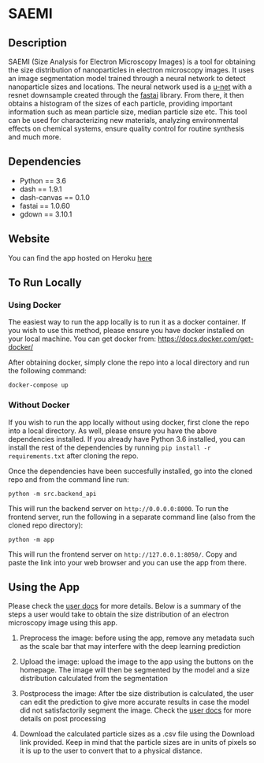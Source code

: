 # SAEMI

## Description
SAEMI (Size Analysis for Electron Microscopy Images) is a tool for obtaining the size distribution of nanoparticles in electron microscopy images. 
It uses an image segmentation model trained through a neural network to detect nanoparticle sizes and locations. The neural network used is a [u-net](https://arxiv.org/pdf/1505.04597.pdf) 
with a resnet downsample created through the [fastai](https://github.com/fastai/fastai) library. From there, it then obtains a histogram of the sizes of each particle, providing important 
information such as mean particle size, median particle size etc. This tool can be used for characterizing new materials, analyzing environmental effects on chemical systems, 
ensure quality control for routine synthesis and much more. 

## Dependencies
- Python == 3.6
- dash == 1.9.1
- dash-canvas == 0.1.0
- fastai == 1.0.60
- gdown == 3.10.1

## Website
You can find the app hosted on Heroku [here](https://saemi.herokuapp.com/)

## To Run Locally
### Using Docker
The easiest way to run the app locally is to run it as a docker container. If you wish to use this method, please ensure you have docker installed on your local machine. You can get
docker from: https://docs.docker.com/get-docker/

After obtaining docker, simply clone the repo into a local directory and run the following command:
```
docker-compose up
```

### Without Docker
If you wish to run the app locally without using docker, first clone the repo into a local directory. As well, please ensure you have the above dependencies installed. If you already have
Python 3.6 installed, you can install the rest of the dependencies by running `pip install -r requirements.txt` after cloning the repo. 

Once the dependencies have been succesfully installed, go into the cloned repo and from the command line run:
```
python -m src.backend_api
```
This will run the backend server on `http://0.0.0.0:8000`. To run the frontend server, run the following in a separate command line (also from the cloned repo directory):
```
python -m app
```
This will run the frontend server on `http://127.0.0.1:8050/`. Copy and paste the link into your web browser and you can use the app from there.

## Using the App
Please check the [user docs](https://github.com/lwang94/sem_size_analysis/blob/master/docs/user_docs.md) for more details. 
Below is a summary of the steps a user would take to obtain the size distribution of an electron microscopy image using this app. 

1. Preprocess the image: before using the app, remove any metadata such as the scale bar that may interfere with the deep learning prediction

2. Upload the image: upload the image to the app using the buttons on the homepage. The image will then be segmented by the model and a size distribution calculated from the segmentation

3. Postprocess the image: After tbe size distribution is calculated, the user can edit the prediction to give more accurate results in case the model did not satisfactorily segment the image. 
Check the [user docs](https://github.com/lwang94/sem_size_analysis/blob/master/docs/user_docs.md) for more details on post processing

4. Download the calculated particle sizes as a .csv file using the Download link provided. Keep in mind that the particle sizes are in units of pixels so it is up to the user to convert
that to a physical distance.


<!-- 
INCLUDE MEDIUM ARTICLE IN USING THE APP

## Installation
----------------
### Dependencies
saemi requires:
- Python == 3.6
- fastai == 1.0.6.0
- scikit-image == 0.16.2
- dash == 1.8.0
- gdown == 3.10.1

### User installation (TO DO)
To pip install saemi, run:
```
pip install git+git://github.com/lwang94/sem_size_analysis
```


## To Run
----------------
To open the app first cd to the root directory and run in the command shell
```
python -m src.backend_api
```
The above will open the backend api server on localhost:5000. To interact via a front-end UI, run in a different command shell
```
python -m app
```
You should see an output that looks like this.
```
Running on http://127.0.0.1:8050/ (Press CTRL+C to quit)
```
Simply copy and paste the http address into a local browser and press Enter.

### To run tests
With coverage:
```
pytest --cov-config=.coveragerc --cov=sem_size_analysis tests/
```
-->